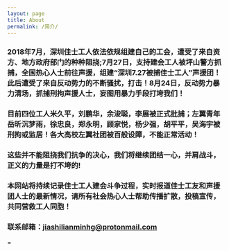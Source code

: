 ```yaml
---
layout: page
title: About
permalink: /简介/
---
```


### 2018年7月，深圳佳士工人依法依规组建自己的工会，遭受了来自资方、地方政府部门的种种阻挠;7月27日，支持建会工人被坪山警方抓捕，全国热心人士前往声援，组建“深圳7.27被捕佳士工人”声援团！此后遭受了来自反动势力的不断骚扰，打击！8月24日，反动势力暴力清场，抓捕刑拘声援人士，妄图用暴力手段打垮我们！

### 目前四位工人米久平，刘鹏华，余浚聪，李展被正式批捕；左翼青年岳昕沉梦雨，徐忠良，郑永明，顾家悦，杨少强，胡平平，吴海宇被刑拘或监居！各大高校左翼社团被百般设障，不能正常活动！

### 这些并不能阻挠我们抗争的决心，我们将继续团结一心，并肩战斗，正义的力量是打不垮的!

### 本网站将持续记录佳士工人建会斗争过程，实时报道佳士工友和声援团人士的最新情况，请所有社会热心人士帮助传播扩散，投稿宣传，共同营救工人同胞！

### 联系邮箱：[jiashilianminhg@protonmail.com](mailto:jiashilianming@protonmail.com)

=
